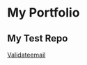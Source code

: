 # My Portfolio
## My Test Repo
<a href="https://github.com/wencio/validateemailwithpython"> Validateemail</a>
